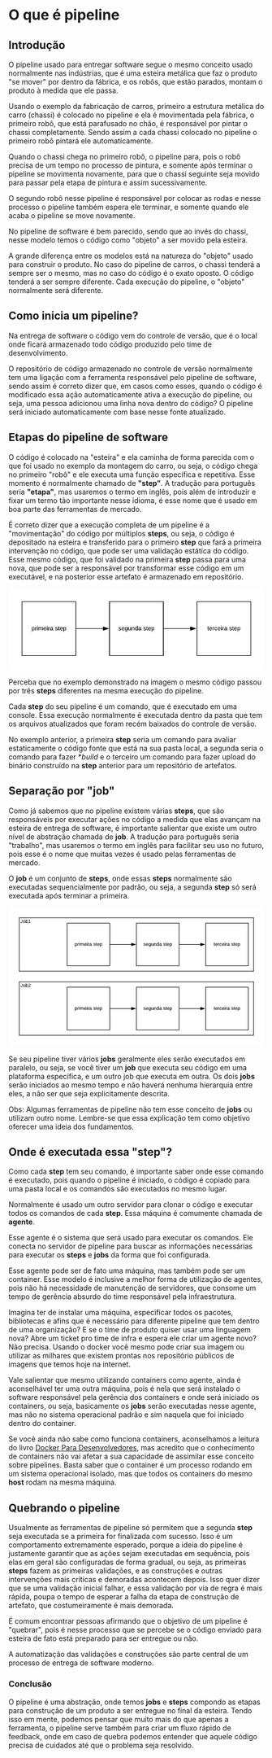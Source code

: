 # O que é pipeline

## Introdução

O pipeline usado para entregar software segue o mesmo conceito usado normalmente nas indústrias, que é uma esteira metálica que faz o produto "se mover" por dentro da fábrica, e os robôs, que estão parados, montam o produto à medida que ele passa.

Usando o exemplo da fabricação de carros, primeiro a estrutura metálica do carro (chassi) é colocado no pipeline e ela é movimentada pela fábrica, o primeiro robô, que está parafusado no chão, é responsável por pintar o chassi completamente. Sendo assim a cada chassi colocado no pipeline o primeiro robô pintará ele automaticamente.

Quando o chassi chega no primeiro robô, o pipeline para, pois o robô precisa de um tempo no processo de pintura, e somente após terminar o pipeline se movimenta novamente, para que o chassi seguinte seja movido para passar pela etapa de pintura e assim sucessivamente.

O segundo robô nesse pipeline é responsável por colocar as rodas e nesse processo o pipeline também espera ele terminar, e somente quando ele acaba o pipeline se move novamente.

No pipeline de software é bem parecido, sendo que ao invés do chassi, nesse modelo temos o código como "objeto" a ser movido pela esteira.

A grande diferença entre os modelos está na natureza do "objeto" usado para construir o produto. No caso do pipeline de carros, o chassi tenderá a sempre ser o mesmo, mas no caso do código é o exato oposto. O código tenderá a ser sempre diferente. Cada execução do pipeline, o "objeto" normalmente será diferente. 

## Como inicia um pipeline?

Na entrega de software o código vem do controle de versão, que é o local onde ficará armazenado todo código produzido pelo time de desenvolvimento.

O repositório de código armazenado no controle de versão normalmente tem uma ligação com a ferramenta responsável pelo pipeline de software, sendo assim é correto dizer que,  em casos como esses, quando o código é modificado essa ação automaticamente ativa a execução do pipeline, ou seja, uma pessoa adicionou uma linha nova dentro do código? O pipeline será iniciado automaticamente com base nesse fonte atualizado.

## Etapas do pipeline de software

O código é colocado na "esteira" e ela caminha de forma parecida com o que foi usado no exemplo da montagem do carro, ou seja, o código chega no primeiro "robô" e ele executa uma função específica e repetitiva. Esse momento é normalmente chamado de **"step"**. A tradução para português seria **"etapa"**, mas usaremos o termo em inglês, pois além de introduzir e fixar um termo tão importante nesse idioma, é esse nome que é usado em boa parte das ferramentas de mercado.

É correto dizer que a execução completa de um pipeline é a "movimentação" do código por múltiplos **steps**, ou seja, o código é depositado na esteira e transferido para o primeiro **step** que fará a primeira intervenção no código, que pode ser uma validação estática do código. Esse mesmo código, que foi validado na primeira **step** passa para uma nova, que pode ser a responsável por transformar esse código em um executável, e na posterior esse artefato é armazenado em repositório.

![Pipeline com três steps](resources/images/o_que_e_pipeline1.png)

Perceba que no exemplo demonstrado na imagem o mesmo código passou por três **steps** diferentes na mesma execução do pipeline.

Cada **step** do seu pipeline é um comando, que é executado em uma console. Essa execução normalmente é executada dentro da pasta que tem os arquivos atualizados que foram recém baixados do controle de versão.

No exemplo anterior, a primeira **step** seria um comando para avaliar estaticamente o código fonte que está na sua pasta local, a segunda seria o comando para fazer **build* e o terceiro um comando para fazer upload do binário construído na **step** anterior para um repositório de artefatos. 

## Separação por "job"

Como já sabemos que no pipeline existem várias **steps**, que são responsáveis por executar ações no código a medida que elas avançam na esteira de entrega de software, é importante salientar que existe um outro nível de abstração chamada de **job**. A tradução para português seria "trabalho", mas usaremos o termo em inglês para facilitar seu uso no futuro, pois esse é o nome que muitas vezes é usado pelas ferramentas de mercado.

O **job** é um conjunto de **steps**, onde essas **steps** normalmente são executadas sequencialmente por padrão, ou seja, a segunda **step** só será executada após terminar  a primeira. 

![Pipeline com dois jobs](resources/images/o_que_e_pipeline2.png)

Se seu pipeline tiver vários **jobs** geralmente eles serão executados em paralelo, ou seja, se você tiver um **job** que executa seu código em uma plataforma específica, e um outro job que executa em outra. Os dois **jobs** serão iniciados ao mesmo tempo e não haverá nenhuma hierarquia entre eles, a não ser que seja explicitamente descrita.

Obs: Algumas ferramentas de pipeline não tem esse conceito de **jobs** ou utilizam outro nome. Lembre-se que essa explicação tem como objetivo oferecer uma ideia dos fundamentos. 

## Onde é executada essa "step"?

Como cada **step** tem seu comando, é importante saber onde esse comando é executado, pois quando o pipeline é iniciado, o código é copiado para uma pasta local e os comandos são executados no mesmo lugar.

Normalmente é usado um outro servidor para clonar o código e executar todos os comandos de cada **step**. Essa máquina é comumente chamada de **agente**.

Esse agente é o sistema que será usado para executar os comandos. Ele conecta no servidor de pipeline para buscar as informações necessárias para executar os **steps** e **jobs** da forma que foi configurada.

Esse agente pode ser de fato uma máquina, mas também pode ser um container. Esse modelo é inclusive a melhor forma de utilização de agentes, pois não há necessidade de manutenção de servidores, que consome um tempo de gerência absurdo do time responsável pela infraestrutura.

Imagina ter de instalar uma máquina, especificar todos os pacotes, bibliotecas e afins que é necessário para diferente pipeline que tem dentro de uma organização? E se o time de produto quiser usar uma linguagem nova? Abre um ticket pro time de infra e espera ele criar um agente novo? Não precisa. Usando o docker você mesmo pode criar sua imagem ou utilizar as milhares que existem prontas nos repositório públicos de imagens que temos hoje na internet.

Vale salientar que mesmo utilizando containers como agente, ainda é aconselhável ter uma outra máquina, pois é nela que será instalado o software responsável pela gerência dos containers e onde será iniciado os containers, ou seja, basicamente os **jobs** serão executadas nesse agente, mas não no sistema operacional padrão e sim naquela que foi iniciado dentro do container.

Se você ainda não sabe como funciona containers, aconselhamos a leitura do livro [Docker Para Desenvolvedores](https://leanpub.com/dockerparadesenvolvedores), mas acredito que o conhecimento de containers não vai afetar a sua capacidade de assimilar esse conceito sobre pipelines. Basta saber que o container é um processo rodando em um sistema operacional isolado, mas que todos os containers do mesmo **host** rodam na mesma máquina.
 
## Quebrando o pipeline

Usualmente as ferramentas de pipeline só permitem que a segunda **step** seja executada se a primeira for finalizada com sucesso. Isso é um comportamento extremamente esperado, porque a ideia do pipeline é justamente garantir que as ações sejam executadas em sequência, pois elas em geral são configuradas de forma gradual, ou seja, as primeiras **steps** fazem as primeiras validações, e as construções e outras intervenções mais críticas e demoradas acontecem depois. Isso quer dizer que se uma validação inicial falhar, e essa validação por via de regra é mais rápida, poupa o tempo de esperar a falha da etapa de construção de artefato, que costumeiramente é mais demorada.

É comum encontrar pessoas afirmando que o objetivo de um pipeline é "quebrar", pois é nesse processo que se percebe se o código enviado para esteira de fato está preparado para ser entregue ou não.

A automatização das validações e construções são parte central de um processo de entrega de software moderno.

### Conclusão

O pipeline é uma abstração, onde temos **jobs** e **steps** compondo as etapas para construção de um produto a ser entregue no final da esteira. Tendo isso em mente, podemos pensar que muito mais do que apenas a ferramenta, o pipeline serve também para criar um fluxo rápido de feedback, onde em caso de quebra podemos entender que aquele código precisa de cuidados até que o problema seja resolvido.

